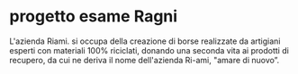 # progetto esame Ragni
L'azienda Riami. si occupa della creazione di borse realizzate da artigiani esperti con materiali 100% riciclati, donando una seconda vita ai prodotti di recupero, da cui ne deriva il nome dell'azienda Ri-ami, "amare di nuovo”.
